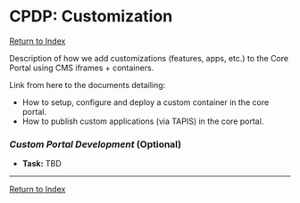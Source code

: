 # CPDP: Customization

[Return to Index](../index.md)

Description of how we add customizations (features, apps, etc.) to the Core Portal using CMS iframes + containers.

Link from here to the documents detailing:

- How to setup, configure and deploy a custom container in the core portal.
- How to publish custom applications (via TAPIS) in the core portal.

### _Custom Portal Development_ (Optional)

- **Task:** TBD

---

[Return to Index](../index.md)
